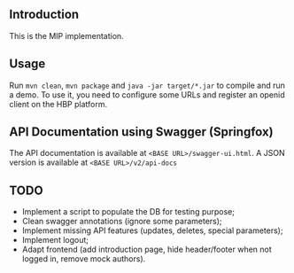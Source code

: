## Introduction

This is the MIP implementation.

## Usage

Run `mvn clean`, `mvn package` and `java -jar target/*.jar` to compile and run a demo.
To use it, you need to configure some URLs and register an openid client on the HBP platform.

## API Documentation using Swagger (Springfox)

The API documentation is available at `<BASE URL>/swagger-ui.html`. A JSON version is available at `<BASE URL>/v2/api-docs`

## TODO

* Implement a script to populate the DB for testing purpose;
* Clean swagger annotations (ignore some parameters);
* Implement missing API features (updates, deletes, special parameters);
* Implement logout;
* Adapt frontend (add introduction page, hide header/footer when not logged in, remove mock authors).
